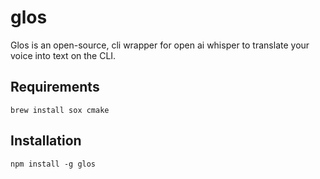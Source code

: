 # glos

Glos is an open-source, cli wrapper for open ai whisper to translate your voice into text on the CLI.

## Requirements

```
brew install sox cmake
```

## Installation

```
npm install -g glos
```
